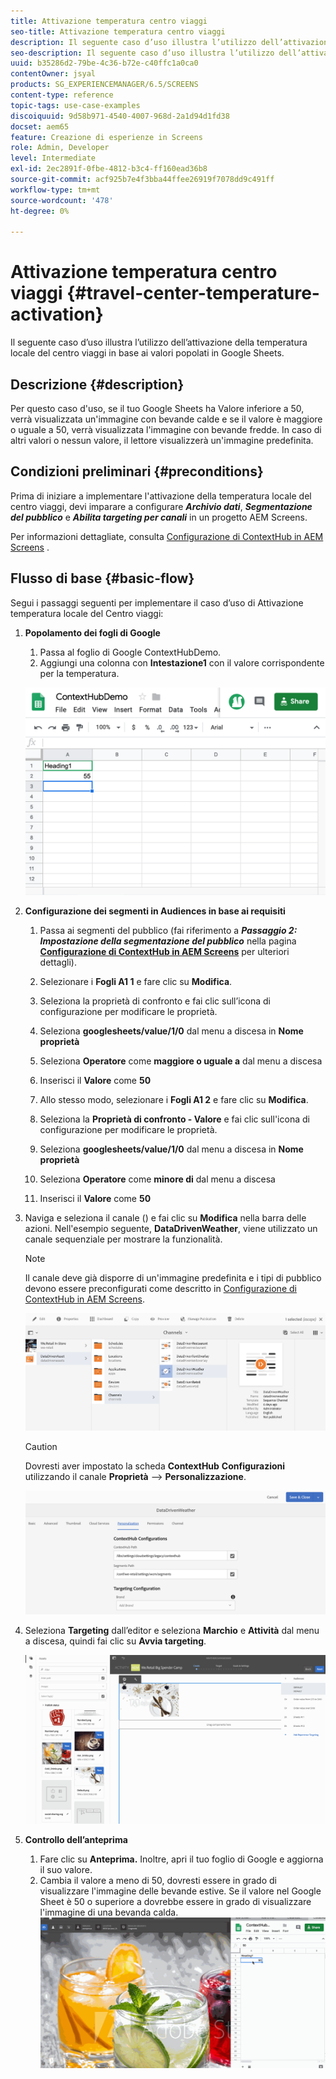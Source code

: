 ```yaml
---
title: Attivazione temperatura centro viaggi
seo-title: Attivazione temperatura centro viaggi
description: Il seguente caso d’uso illustra l’utilizzo dell’attivazione della temperatura locale del centro viaggi in base ai valori popolati in Google Sheets.
seo-description: Il seguente caso d’uso illustra l’utilizzo dell’attivazione della temperatura locale del centro viaggi in base ai valori popolati in Google Sheets.
uuid: b35286d2-79be-4c36-b72e-c40ffc1a0ca0
contentOwner: jsyal
products: SG_EXPERIENCEMANAGER/6.5/SCREENS
content-type: reference
topic-tags: use-case-examples
discoiquuid: 9d58b971-4540-4007-968d-2a1d94d1fd38
docset: aem65
feature: Creazione di esperienze in Screens
role: Admin, Developer
level: Intermediate
exl-id: 2ec2891f-0fbe-4812-b3c4-ff160ead36b8
source-git-commit: acf925b7e4f3bba44ffee26919f7078dd9c491ff
workflow-type: tm+mt
source-wordcount: '478'
ht-degree: 0%

---
```


# Attivazione temperatura centro viaggi {#travel-center-temperature-activation}

Il seguente caso d’uso illustra l’utilizzo dell’attivazione della temperatura locale del centro viaggi in base ai valori popolati in Google Sheets.

## Descrizione {#description}

Per questo caso d&#39;uso, se il tuo Google Sheets ha Valore inferiore a 50, verrà visualizzata un&#39;immagine con bevande calde e se il valore è maggiore o uguale a 50, verrà visualizzata l&#39;immagine con bevande fredde. In caso di altri valori o nessun valore, il lettore visualizzerà un&#39;immagine predefinita.

## Condizioni preliminari {#preconditions}

Prima di iniziare a implementare l&#39;attivazione della temperatura locale del centro viaggi, devi imparare a configurare ***Archivio dati***, ***Segmentazione del pubblico*** e ***Abilita targeting per canali*** in un progetto AEM Screens.

Per informazioni dettagliate, consulta [Configurazione di ContextHub in AEM Screens](configuring-context-hub.md) .

## Flusso di base {#basic-flow}

Segui i passaggi seguenti per implementare il caso d’uso di Attivazione temperatura locale del Centro viaggi:

1. **Popolamento dei fogli di Google**

   1. Passa al foglio di Google ContextHubDemo.
   1. Aggiungi una colonna con **Intestazione1** con il valore corrispondente per la temperatura.

   ![screen_shot_2019-05-08at112911am](assets/screen_shot_2019-05-08at112911am.png)

1. **Configurazione dei segmenti in Audiences in base ai requisiti**

   1. Passa ai segmenti del pubblico (fai riferimento a ***Passaggio 2: Impostazione della segmentazione del pubblico*** nella pagina **[Configurazione di ContextHub in AEM Screens](configuring-context-hub.md)** per ulteriori dettagli).

   1. Selezionare i **Fogli A1 1** e fare clic su **Modifica**.

   1. Seleziona la proprietà di confronto e fai clic sull’icona di configurazione per modificare le proprietà.
   1. Seleziona **googlesheets/value/1/0** dal menu a discesa in **Nome proprietà**

   1. Seleziona **Operatore** come **maggiore o uguale a** dal menu a discesa

   1. Inserisci il **Valore** come **50**

   1. Allo stesso modo, selezionare i **Fogli A1 2** e fare clic su **Modifica**.

   1. Seleziona la **Proprietà di confronto - Valore** e fai clic sull&#39;icona di configurazione per modificare le proprietà.
   1. Seleziona **googlesheets/value/1/0** dal menu a discesa in **Nome proprietà**

   1. Seleziona **Operatore** come **minore di** dal menu a discesa

   1. Inserisci il **Valore** come **50**

1. Naviga e seleziona il canale () e fai clic su **Modifica** nella barra delle azioni. Nell&#39;esempio seguente, **DataDrivenWeather**, viene utilizzato un canale sequenziale per mostrare la funzionalità.

   >[!NOTE]
   >
   >Il canale deve già disporre di un&#39;immagine predefinita e i tipi di pubblico devono essere preconfigurati come descritto in [Configurazione di ContextHub in AEM Screens](configuring-context-hub.md).

   ![screen_shot_2019-05-08at113022am](assets/screen_shot_2019-05-08at113022am.png)

   >[!CAUTION]
   >
   >Dovresti aver impostato la scheda **ContextHub** **Configurazioni** utilizzando il canale **Proprietà** —> **Personalizzazione**.

   ![screen_shot_2019-05-08at114106am](assets/screen_shot_2019-05-08at114106am.png)

1. Seleziona **Targeting** dall’editor e seleziona **Marchio** e **Attività** dal menu a discesa, quindi fai clic su **Avvia targeting**.

   ![new_activity3](assets/new_activity3.gif)

1. **Controllo dell’anteprima**

   1. Fare clic su **Anteprima.** Inoltre, apri il tuo foglio di Google e aggiorna il suo valore.
   1. Cambia il valore a meno di 50, dovresti essere in grado di visualizzare l&#39;immagine delle bevande estive. Se il valore nel Google Sheet è 50 o superiore a dovrebbe essere in grado di visualizzare l&#39;immagine di una bevanda calda.
   ![result3](assets/result3.gif)
